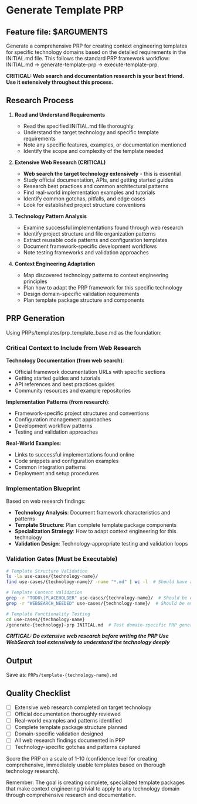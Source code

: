 # Generate Template PRP

## Feature file: $ARGUMENTS

Generate a comprehensive PRP for creating context engineering templates for specific technology domains based on the detailed requirements in the INITIAL.md file. This follows the standard PRP framework workflow: INITIAL.md → generate-template-prp → execute-template-prp.

**CRITICAL: Web search and documentation research is your best friend. Use it extensively throughout this process.**

## Research Process

1. **Read and Understand Requirements**
   - Read the specified INITIAL.md file thoroughly
   - Understand the target technology and specific template requirements
   - Note any specific features, examples, or documentation mentioned
   - Identify the scope and complexity of the template needed

2. **Extensive Web Research (CRITICAL)**
   - **Web search the target technology extensively** - this is essential
   - Study official documentation, APIs, and getting started guides
   - Research best practices and common architectural patterns
   - Find real-world implementation examples and tutorials
   - Identify common gotchas, pitfalls, and edge cases
   - Look for established project structure conventions

3. **Technology Pattern Analysis**
   - Examine successful implementations found through web research
   - Identify project structure and file organization patterns
   - Extract reusable code patterns and configuration templates
   - Document framework-specific development workflows
   - Note testing frameworks and validation approaches

4. **Context Engineering Adaptation**
   - Map discovered technology patterns to context engineering principles
   - Plan how to adapt the PRP framework for this specific technology
   - Design domain-specific validation requirements
   - Plan template package structure and components

## PRP Generation

Using PRPs/templates/prp_template_base.md as the foundation:

### Critical Context to Include from Web Research

**Technology Documentation (from web search)**:

- Official framework documentation URLs with specific sections
- Getting started guides and tutorials
- API references and best practices guides
- Community resources and example repositories

**Implementation Patterns (from research)**:

- Framework-specific project structures and conventions
- Configuration management approaches
- Development workflow patterns
- Testing and validation approaches

**Real-World Examples**:

- Links to successful implementations found online
- Code snippets and configuration examples
- Common integration patterns
- Deployment and setup procedures

### Implementation Blueprint

Based on web research findings:

- **Technology Analysis**: Document framework characteristics and patterns
- **Template Structure**: Plan complete template package components
- **Specialization Strategy**: How to adapt context engineering for this technology
- **Validation Design**: Technology-appropriate testing and validation loops

### Validation Gates (Must be Executable)

```bash
# Template Structure Validation
ls -la use-cases/{technology-name}/
find use-cases/{technology-name}/ -name "*.md" | wc -l  # Should have all required files

# Template Content Validation  
grep -r "TODO\|PLACEHOLDER" use-cases/{technology-name}/  # Should be empty
grep -r "WEBSEARCH_NEEDED" use-cases/{technology-name}/  # Should be empty

# Template Functionality Testing
cd use-cases/{technology-name}
/generate-{technology}-prp INITIAL.md  # Test domain-specific PRP generation
```

***CRITICAL: Do extensive web research before writing the PRP***
***Use WebSearch tool extensively to understand the technology deeply***

## Output

Save as: `PRPs/template-{technology-name}.md`

## Quality Checklist

- [ ] Extensive web research completed on target technology
- [ ] Official documentation thoroughly reviewed
- [ ] Real-world examples and patterns identified
- [ ] Complete template package structure planned
- [ ] Domain-specific validation designed
- [ ] All web research findings documented in PRP
- [ ] Technology-specific gotchas and patterns captured

Score the PRP on a scale of 1-10 (confidence level for creating comprehensive, immediately usable templates based on thorough technology research).

Remember: The goal is creating complete, specialized template packages that make context engineering trivial to apply to any technology domain through comprehensive research and documentation.
